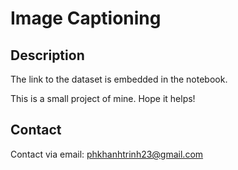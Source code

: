 # Image Captioning

## Description
The link to the dataset is embedded in the notebook.

This is a small project of mine. Hope it helps!

## Contact
Contact via email: phkhanhtrinh23@gmail.com
